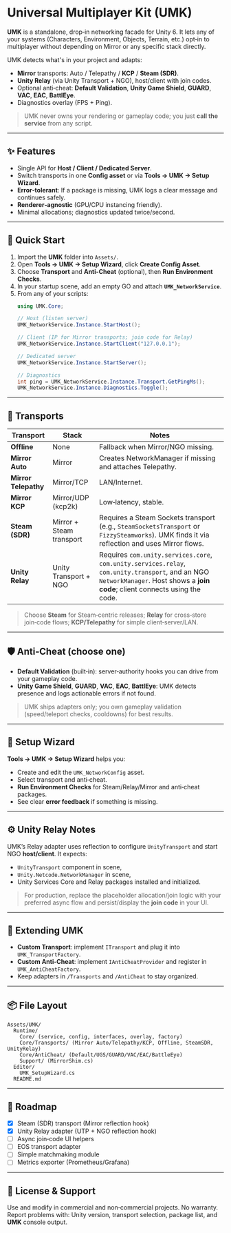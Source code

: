 
# Universal Multiplayer Kit (UMK)

**UMK** is a standalone, drop‑in networking facade for Unity 6. It lets any of your systems (Characters, Environment, Objects, Terrain, etc.) opt‑in to multiplayer without depending on Mirror or any specific stack directly.

UMK detects what's in your project and adapts:
- **Mirror** transports: Auto / Telepathy / **KCP** / **Steam (SDR)**.
- **Unity Relay** (via Unity Transport + NGO), host/client with join codes.
- Optional anti‑cheat: **Default Validation**, **Unity Game Shield**, **GUARD**, **VAC**, **EAC**, **BattlEye**.
- Diagnostics overlay (FPS + Ping).

> UMK never owns your rendering or gameplay code; you just **call the service** from any script.

---

## ✨ Features
- Single API for **Host / Client / Dedicated Server**.
- Switch transports in one **Config asset** or via **Tools → UMK → Setup Wizard**.
- **Error‑tolerant**: If a package is missing, UMK logs a clear message and continues safely.
- **Renderer‑agnostic** (GPU/CPU instancing friendly).
- Minimal allocations; diagnostics updated twice/second.

---

## 🚀 Quick Start
1. Import the **UMK** folder into `Assets/`.
2. Open **Tools → UMK → Setup Wizard**, click **Create Config Asset**.
3. Choose **Transport** and **Anti‑Cheat** (optional), then **Run Environment Checks**.
4. In your startup scene, add an empty GO and attach **`UMK_NetworkService`**.
5. From any of your scripts:
   ```csharp
   using UMK.Core;

   // Host (listen server)
   UMK_NetworkService.Instance.StartHost();

   // Client (IP for Mirror transports; join code for Relay)
   UMK_NetworkService.Instance.StartClient("127.0.0.1");

   // Dedicated server
   UMK_NetworkService.Instance.StartServer();

   // Diagnostics
   int ping = UMK_NetworkService.Instance.Transport.GetPingMs();
   UMK_NetworkService.Instance.Diagnostics.Toggle();
   ```

---

## 🔌 Transports

| Transport | Stack | Notes |
|---|---|---|
| **Offline** | None | Fallback when Mirror/NGO missing. |
| **Mirror Auto** | Mirror | Creates NetworkManager if missing and attaches Telepathy. |
| **Mirror Telepathy** | Mirror/TCP | LAN/Internet. |
| **Mirror KCP** | Mirror/UDP (kcp2k) | Low‑latency, stable. |
| **Steam (SDR)** | Mirror + Steam transport | Requires a Steam Sockets transport (e.g., `SteamSocketsTransport` or `FizzySteamworks`). UMK finds it via reflection and uses Mirror flows. |
| **Unity Relay** | Unity Transport + NGO | Requires `com.unity.services.core`, `com.unity.services.relay`, `com.unity.transport`, and an NGO `NetworkManager`. Host shows a **join code**; client connects using the code. |

> Choose **Steam** for Steam‑centric releases; **Relay** for cross‑store join‑code flows; **KCP/Telepathy** for simple client‑server/LAN.

---

## 🛡 Anti‑Cheat (choose one)
- **Default Validation** (built‑in): server‑authority hooks you can drive from your gameplay code.
- **Unity Game Shield**, **GUARD**, **VAC**, **EAC**, **BattlEye**: UMK detects presence and logs actionable errors if not found.

> UMK ships adapters only; you own gameplay validation (speed/teleport checks, cooldowns) for best results.

---

## 🧰 Setup Wizard
**Tools → UMK → Setup Wizard** helps you:
- Create and edit the `UMK_NetworkConfig` asset.
- Select transport and anti‑cheat.
- **Run Environment Checks** for Steam/Relay/Mirror and anti‑cheat packages.
- See clear **error feedback** if something is missing.

---

## ⚙️ Unity Relay Notes
UMK’s Relay adapter uses reflection to configure `UnityTransport` and start NGO **host/client**. It expects:
- `UnityTransport` component in scene,
- `Unity.Netcode.NetworkManager` in scene,
- Unity Services Core and Relay packages installed and initialized.

> For production, replace the placeholder allocation/join logic with your preferred async flow and persist/display the **join code** in your UI.

---

## 🧪 Extending UMK
- **Custom Transport**: implement `ITransport` and plug it into `UMK_TransportFactory`.
- **Custom Anti‑Cheat**: implement `IAntiCheatProvider` and register in `UMK_AntiCheatFactory`.
- Keep adapters in `/Transports` and `/AntiCheat` to stay organized.

---

## 📦 File Layout
```
Assets/UMK/
  Runtime/
    Core/ (service, config, interfaces, overlay, factory)
    Core/Transports/ (Mirror Auto/Telepathy/KCP, Offline, SteamSDR, UnityRelay)
    Core/AntiCheat/ (Default/UGS/GUARD/VAC/EAC/BattleEye)
    Support/ (MirrorShim.cs)
  Editor/
    UMK_SetupWizard.cs
  README.md
```

---

## 🧭 Roadmap
- [x] Steam (SDR) transport (Mirror reflection hook)
- [x] Unity Relay adapter (UTP + NGO reflection hook)
- [ ] Async join‑code UI helpers
- [ ] EOS transport adapter
- [ ] Simple matchmaking module
- [ ] Metrics exporter (Prometheus/Grafana)

---

## 📎 License & Support
Use and modify in commercial and non‑commercial projects. No warranty.  
Report problems with: Unity version, transport selection, package list, and **UMK** console output.
